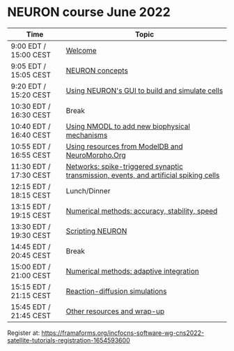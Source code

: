 # NEURON course June 2022

| Time | Topic |
|------|-------|
|9:00 EDT / 15:00 CEST |[Welcome](slides/welcome.pdf)|
|9:05 EDT / 15:05 CEST|[NEURON concepts](slides/1_concepts.pdf)|
|9:20 EDT / 15:20 CEST|[Using NEURON's GUI to build and simulate cells](slides/2_practicalintro.pdf)|
|10:30 EDT / 16:30 CEST|Break|
|10:40 EDT / 16:40 CEST|[Using NMODL to add new biophysical mechanisms](slides/3_nmodl.pdf)|
|10:55 EDT / 16:55 CEST|[Using resources from ModelDB and NeuroMorpho.Org](slides/modeldb-and-neuromorpho.pdf)|
|11:30 EDT / 17:30 CEST|[Networks: spike-triggered synaptic transmission, events, and artificial spiking cells](slides/5_networks.pdf)|
|12:15 EDT / 18:15 CEST|Lunch/Dinner|
|13:15 EDT / 19:15 CEST|[Numerical methods: accuracy, stability, speed](slides/6_methods1.pdf)|
|13:30 EDT / 19:30 CEST|[Scripting NEURON](slides/neuron-scripting.pdf)|
|14:45 EDT / 20:45 CEST|Break|
|15:00 EDT / 21:00 CEST|[Numerical methods: adaptive integration](slides/cvode-methods.pdf)|
|15:15 EDT / 21:15 CEST|[Reaction-diffusion simulations](slides/reaction-diffusion.pdf)|
|15:45 EDT / 21:45 CEST|[Other resources and wrap-up](slides/other-resources.pdf)|

Register at: https://framaforms.org/incfocns-software-wg-cns2022-satellite-tutorials-registration-1654593600
